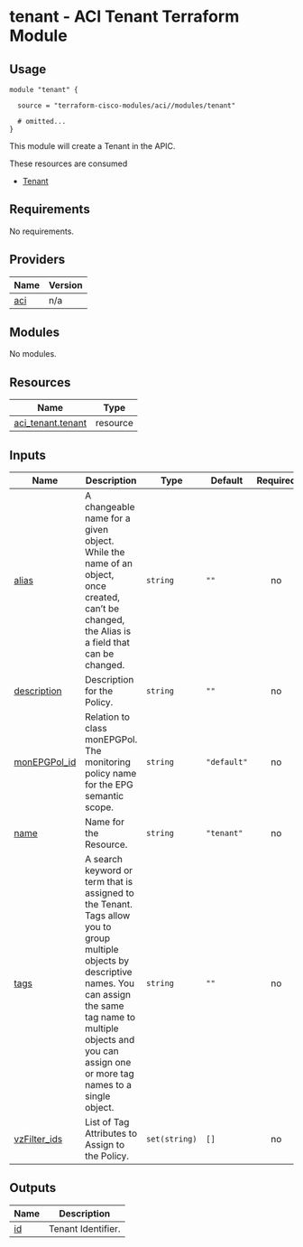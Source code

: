 # tenant - ACI Tenant Terraform Module

## Usage

```hcl
module "tenant" {

  source = "terraform-cisco-modules/aci//modules/tenant"

  # omitted...
}
```

This module will create a Tenant in the APIC.  

These resources are consumed

* [Tenant](https://registry.terraform.io/providers/CiscoDevNet/aci/latest/docs/resources/tenant)

<!-- BEGINNING OF PRE-COMMIT-TERRAFORM DOCS HOOK -->
## Requirements

No requirements.

## Providers

| Name | Version |
|------|---------|
| <a name="provider_aci"></a> [aci](#provider\_aci) | n/a |

## Modules

No modules.

## Resources

| Name | Type |
|------|------|
| [aci_tenant.tenant](https://registry.terraform.io/providers/ciscodevnet/aci/latest/docs/resources/tenant) | resource |

## Inputs

| Name | Description | Type | Default | Required |
|------|-------------|------|---------|:--------:|
| <a name="input_alias"></a> [alias](#input\_alias) | A changeable name for a given object. While the name of an object, once created, can’t be changed, the Alias is a field that can be changed. | `string` | `""` | no |
| <a name="input_description"></a> [description](#input\_description) | Description for the Policy. | `string` | `""` | no |
| <a name="input_monEPGPol_id"></a> [monEPGPol\_id](#input\_monEPGPol\_id) | Relation to class monEPGPol.  The monitoring policy name for the EPG semantic scope. | `string` | `"default"` | no |
| <a name="input_name"></a> [name](#input\_name) | Name for the Resource. | `string` | `"tenant"` | no |
| <a name="input_tags"></a> [tags](#input\_tags) | A search keyword or term that is assigned to the Tenant. Tags allow you to group multiple objects by descriptive names. You can assign the same tag name to multiple objects and you can assign one or more tag names to a single object. | `string` | `""` | no |
| <a name="input_vzFilter_ids"></a> [vzFilter\_ids](#input\_vzFilter\_ids) | List of Tag Attributes to Assign to the Policy. | `set(string)` | `[]` | no |

## Outputs

| Name | Description |
|------|-------------|
| <a name="output_id"></a> [id](#output\_id) | Tenant Identifier. |
<!-- END OF PRE-COMMIT-TERRAFORM DOCS HOOK -->
